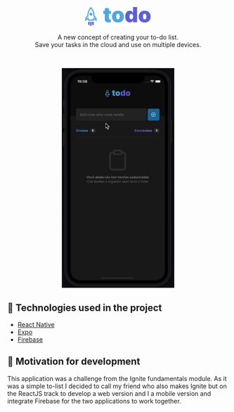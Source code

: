 <p align="center">
  <img src="./.github/brand.svg" width=150/>
</p>

<p align="center">
  A new concept of creating your to-do list.<br/>Save your tasks in the cloud and use on multiple devices.
</p>

<br/>

<p align="center">
  <img src="./.github/demonstration.gif" height="500"/>
</p>

## 🔧 Technologies used in the project

- [React Native]('https://reactnative.dev/')
- [Expo]('https://expo.dev/')
- [Firebase]('https://firebase.google.com/?hl=pt')

## 🚀 Motivation for development

This application was a challenge from the Ignite fundamentals module. As it was a simple to-list I decided to call my friend who also makes Ignite but on the ReactJS track to develop a web version and I a mobile version and integrate Firebase for the two applications to work together.
